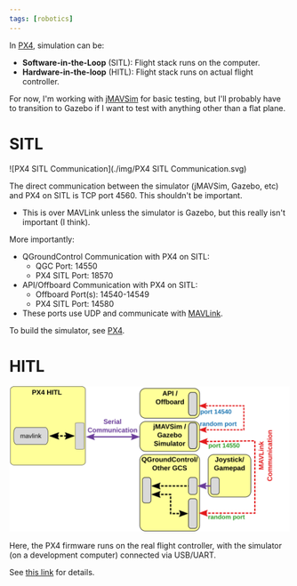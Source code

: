 ```yaml
---
tags: [robotics]
---
```


In [PX4](./PX4.md), simulation can be:
- **Software-in-the-Loop** (SITL): Flight stack runs on the computer.
- **Hardware-in-the-loop** (HITL): Flight stack runs on actual flight controller.

For now, I'm working with [jMAVSim](./jMAVSim.md) for basic testing, but I'll probably have to transition to Gazebo if I want to test with anything other than a flat plane.

# SITL
![PX4 SITL Communication](./img/PX4 SITL Communication.svg)

The direct communication between the simulator (jMAVSim, Gazebo, etc) and PX4 on SITL is TCP port 4560. This shouldn't be important.
- This is over MAVLink unless the simulator is Gazebo, but this really isn't important (I think).

More importantly:
- QGroundControl Communication with PX4 on SITL:
  - QGC Port: 14550
  - PX4 SITL Port: 18570
- API/Offboard Communication with PX4 on SITL:
  - Offboard Port(s): 14540-14549
  - PX4 SITL Port: 14580
- These ports use UDP and communicate with [MAVLink](./MAVLink.md).

To build the simulator, see [PX4](./PX4.md).

# HITL
![PX4 HITL Communication](./img/PX4%20HITL%20Communication.svg)

Here, the PX4 firmware runs on the real flight controller, with the simulator (on a development computer) connected via USB/UART.

See [this link](https://docs.px4.io/main/en/simulation/hitl.html) for details.
